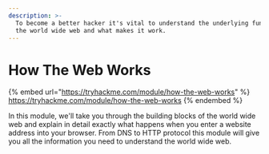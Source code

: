 ```yaml
---
description: >-
  To become a better hacker it's vital to understand the underlying functions of
  the world wide web and what makes it work.
---
```


# How The Web Works

{% embed url="https://tryhackme.com/module/how-the-web-works" %}
https://tryhackme.com/module/how-the-web-works
{% endembed %}

In this module, we'll take you through the building blocks of the world wide web and explain in detail exactly what happens when you enter a website address into your browser. From DNS to HTTP protocol this module will give you all the information you need to understand the world wide web.
